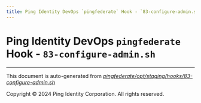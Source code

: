 ```yaml
---
title: Ping Identity DevOps `pingfederate` Hook - `83-configure-admin.sh`
---
```


# Ping Identity DevOps `pingfederate` Hook - `83-configure-admin.sh`

---
This document is auto-generated from _[pingfederate/opt/staging/hooks/83-configure-admin.sh](https://github.com/pingidentity/pingidentity-docker-builds/blob/master/pingfederate/opt/staging/hooks/83-configure-admin.sh)_

Copyright © 2024 Ping Identity Corporation. All rights reserved.
